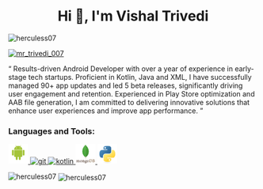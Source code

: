  <h1 align="center">Hi 👋, I'm Vishal Trivedi</h1>
<p align="left"> <img src="https://komarev.com/ghpvc/?username=herculess07&label=Profile%20views&color=0e75b6&style=flat" alt="herculess07" /> </p>

<p align="left"> <a href="https://twitter.com/mr_trivedi_007" target="blank"><img src="https://img.shields.io/twitter/follow/mr_trivedi_007?logo=twitter&style=for-the-badge" alt="mr_trivedi_007" /></a> </p>

“ Results-driven Android Developer with over a year of experience in early-stage tech startups. Proficient in Kotlin, Java and XML, I have successfully managed 90+ app updates and led 5 beta releases, significantly driving user engagement and retention. Experienced in Play Store optimization and AAB file generation, I am committed to delivering innovative solutions that enhance user experiences and improve app performance. ”


<!--- 📄 Know about my experiences [https://drive.google.com/file/d/1lYsA6ZXmZLNtDAipFfq-SD44xwga7REa/view?usp=sharing](https://drive.google.com/file/d/1lYsA6ZXmZLNtDAipFfq-SD44xwga7REa/view?usp=sharing) -->

<h3 align="left">Languages and Tools:</h3>
<p align="left"> <a href="https://developer.android.com" target="_blank" rel="noreferrer"> <img src="https://raw.githubusercontent.com/devicons/devicon/master/icons/android/android-original-wordmark.svg" alt="android" width="40" height="40"/> </a> <a href="https://git-scm.com/" target="_blank" rel="noreferrer"> <img src="https://www.vectorlogo.zone/logos/git-scm/git-scm-icon.svg" alt="git" width="40" height="40"/> </a> <a href="https://kotlinlang.org" target="_blank" rel="noreferrer"> <img src="https://www.vectorlogo.zone/logos/kotlinlang/kotlinlang-icon.svg" alt="kotlin" width="40" height="40"/> </a> <a href="https://www.mongodb.com/" target="_blank" rel="noreferrer"> <img src="https://raw.githubusercontent.com/devicons/devicon/master/icons/mongodb/mongodb-original-wordmark.svg" alt="mongodb" width="40" height="40"/> </a> <a href="https://www.python.org" target="_blank" rel="noreferrer"> <img src="https://raw.githubusercontent.com/devicons/devicon/master/icons/python/python-original.svg" alt="python" width="40" height="40"/> </a> </p>

<p><img align="left" src="https://github-readme-stats.vercel.app/api/top-langs?username=herculess07&show_icons=true&locale=en&layout=compact" alt="herculess07" /></p>

<p>&nbsp;<img align="center" src="https://github-readme-stats.vercel.app/api?username=herculess07&show_icons=true&locale=en" alt="herculess07" /></p>

<!-- <p><img align="center" src="https://github-readme-streak-stats.herokuapp.com/?user=herculess07&theme=highcontrast" alt="herculess07" /></p> -->





<!-- - 👋 Hi, I’m Vishal Trivedi
- 👀 I’m interested in Creating and Designing Android Applications.
- 🌱 Currently Dominating To Growth of  Edutor App Tech Start-Up.
- Full-Time Android Development
- Kotlin/Java

# 📊 GitHub Stats:
![](https://github-readme-streak-stats.herokuapp.com/?user=Herculess07&theme=dark&hide_border=true)<br/>
-->

<!---
Herculess07/Herculess07 is a ✨ special ✨ repository because its `README.md` (this file) appears on your GitHub profile.
You can click the Preview link to take a look at your changes.
--->
